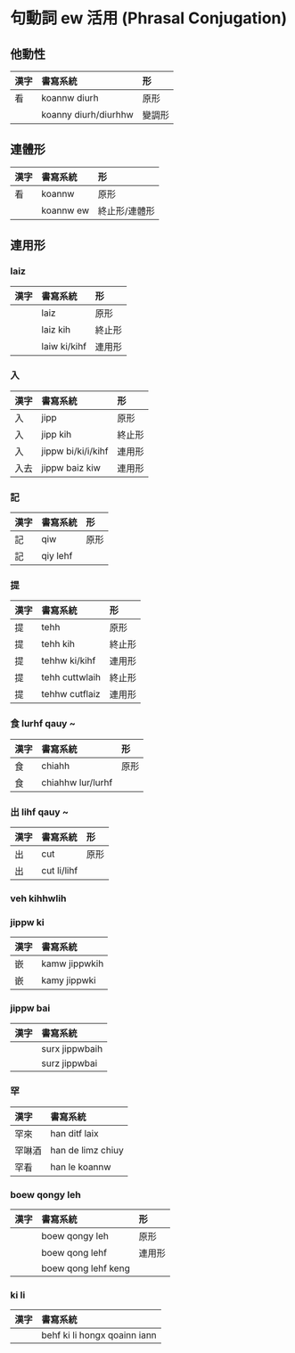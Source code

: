 # 句動詞 ew 活用 (Phrasal Conjugation)

## 他動性

| 漢字 | 書寫系統 | 形 |
| :--- | :--- | :--- |
| 看 | koannw diurh | 原形 |
|| koanny diurh/diurhhw | 變調形 |

## 連體形

| 漢字 | 書寫系統 | 形 |
| :--- | :--- | :--- |
| 看 | koannw | 原形 |
|| koannw ew | 終止形/連體形 |

## 連用形

### laiz

| 漢字 | 書寫系統 | 形 |
| :--- | :--- | :--- |
|| laiz | 原形 |
|| laiz kih | 終止形 |
|| laiw ki/kihf | 連用形 |

### 入

| 漢字 | 書寫系統 | 形 |
| :--- | :--- | :--- |
| 入 | jipp | 原形 |
| 入 | jipp kih | 終止形 |
| 入 | jippw bi/ki/i/kihf | 連用形 |
| 入去 | jippw baiz kiw | 連用形 |

### 記

| 漢字 | 書寫系統 | 形 |
| :--- | :--- | :--- |
| 記 | qiw | 原形 |
| 記 | qiy lehf ||

### 提

| 漢字 | 書寫系統 | 形 |
| :--- | :--- | :--- |
| 提 | tehh | 原形 |
| 提 | tehh kih | 終止形 |
| 提 | tehhw ki/kihf | 連用形 |
| 提 | tehh cuttwlaih | 終止形 |
| 提 | tehhw cutflaiz | 連用形 |

### 食 lurhf qauy ~

| 漢字 | 書寫系統 | 形 |
| :--- | :--- | :--- |
| 食 | chiahh | 原形 |
| 食 | chiahhw lur/lurhf |  |

### 出 lihf qauy ~

| 漢字 | 書寫系統 | 形 |
| :--- | :--- | :--- |
| 出 | cut | 原形 |
| 出 | cut li/lihf ||

### veh kihhwlih

### jippw ki

| 漢字 | 書寫系統 |
| :--- | :--- |
| 嵌 | kamw jippwkih |
| 嵌 | kamy jippwki |

### jippw bai

| 漢字 | 書寫系統 |
| :--- | :--- |
|| surx jippwbaih |
|| surz jippwbai |

### 罕

| 漢字 | 書寫系統 |
| :--- | :--- |
| 罕來 | han ditf laix |
| 罕啉酒 | han de limz chiuy | |
| 罕看 | han le koannw | |

### boew qongy leh

| 漢字 | 書寫系統 | 形 |
| :--- | :--- | :--- |
|| boew qongy leh | 原形 |
|| boew qong lehf | 連用形 |
|| boew qong lehf keng ||

### ki li

| 漢字 | 書寫系統 |
| :--- | :--- |
|| behf ki li hongx qoainn iann |
